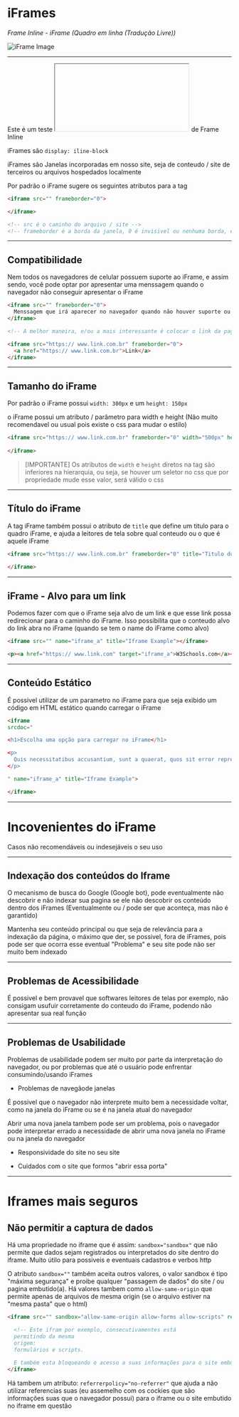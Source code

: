 <link rel="stylesheet" href="style.css">

<style>
  /* h1 {
    color: red;
  }

  h2 {
    color: green;
  } */
</style>

# iFrames

*Frame Inline - iFrame (Quadro em linha (Tradução Livre))*

![iFrame Image](https://www.makingdifferent.com/wp-content/uploads/2013/03/HTML-iframe.jpg)

---

Este é um teste <iframe></iframe> de Frame Inline

iFrames são `display: iline-block`

iFrames são Janelas incorporadas em nosso site, seja de conteudo / site de terceiros ou arquivos hospedados localmente

Por padrão o iFrame sugere os seguintes atributos para a tag


~~~html
<iframe src="" frameborder="0">

</iframe>

<!-- src é o caminho do arquivo / site -->
<!-- frameborder é a borda da janela, 0 é invisivel ou nenhuma borda, e 1 é a borda aplicada a janela -->
~~~

---

## Compatibilidade

Nem todos os navegadores de celular possuem suporte ao iFrame, e assim sendo, você pode optar por apresentar uma menssagem quando o navegador não conseguir apresentar o iFrame

~~~html
<iframe src="" frameborder="0">
  Menssagem que irá aparecer no navegador quando não houver suporte ou não for possivel apresentar o iFrame
</iframe>

<!-- A melhor maneira, e/ou a mais interessante é colocar o link da pagina caso não for possivel mostrar o iFrame -->

<iframe src="https:// www.link.com.br" frameborder="0">
  <a href="https:// www.link.com.br">Link</a>
</iframe>
~~~

---

## Tamanho do iFrame

Por padrão o iFrame possui `width: 300px` e um `height: 150px`

o iFrame possui um atributo / parâmetro para width e height (Não muito recomendavel ou usual pois existe o css para mudar o estilo)

~~~html
<iframe src="https:// www.link.com.br" frameborder="0" width="500px" height="500px">
  
</iframe>
~~~

> [IMPORTANTE] Os atributos de `width` e `height` diretos na tag são inferiores na hierarquia, ou seja, se houver um seletor no css que por propriedade mude esse valor, será válido o css

---

## Título do iFrame

A tag iFrame também possui o atributo de `title` que define um titulo para o quadro iFrame, e ajuda a leitores de tela sobre qual conteudo ou o que é aquele iFrame

~~~html
<iframe src="https:// www.link.com.br" frameborder="0" title="Titulo do iframe link">
  
</iframe>
~~~

---

## iFrame - Alvo para um link

Podemos fazer com que o iFrame seja alvo de um link e que esse link possa redirecionar para o caminho do iFrame. Isso possibilita que o conteudo alvo do link abra no iFrame (quando se tem o name do iFrame como alvo)

~~~html
<iframe src="" name="iframe_a" title="Iframe Example"></iframe>

<p><a href="https:// www.link.com" target="iframe_a">W3Schools.com</a></p>
~~~

---

## Conteúdo Estático

É possivel utilizar de um parametro no iFrame para que seja exibido um código em HTML  estático quando carregar o iFrame

~~~html
<iframe 
srcdoc="

<h1>Escolha uma opção para carregar no iFrame</h1>

<p>
  Quis necessitatibus accusantium, sunt a quaerat, quos sit error reprehenderit illum ex officiis ratione autem eaque voluptas! Unde debitis voluptatibus recusandae pariatur culpa neque architecto hic rerum vel! Laborum, voluptatum!
</p>

" name="iframe_a" title="Iframe Example">

</iframe>
~~~

---

# Incovenientes do **iFrame**

Casos não recomendáveis ou indesejáveis o seu uso

---

## Indexação dos conteúdos do Iframe

O mecanismo de busca do Google (Google bot), pode eventualmente não descobrir e não indexar sua pagina se ele não descobrir os conteúdo dentro dos iFrames (Eventualmente ou / pode ser que aconteça, mas não é garantido)

Mantenha seu conteúdo principal ou que seja de relevância para a indexação da página, o máximo que der, se possivel, fora de iFrames, pois pode ser que ocorra esse eventual "Problema" e seu site pode não ser muito bem indexado

---

## Problemas de Acessibilidade

É possivel e bem provavel que softwares leitores de telas por exemplo, não consigam usufuir corretamente do conteudo do iFrame, podendo não apresentar sua real função

---

## Problemas de Usabilidade

Problemas de usabilidade podem ser muito por parte da interpretação do navegador, ou por problemas que até o usuário pode enfrentar consumindo/usando iFrames

- Problemas de navegãode janelas

É possivel que o navegador não interprete muito bem a necessidade voltar, como na janela do iFrame ou se é na janela atual do navegador

Abrir uma nova janela tambem pode ser um problema, pois o navegador pode interpretar errado a necessidade de abrir uma nova janela no iFrame ou na janela do navegador

- Responsividade do site no seu site

- Cuidados com o site que formos "abrir essa porta"

---

# Iframes mais seguros

## Não permitir a captura de dados

Há uma propriedade no iframe que é assim: `sandbox="sandbox"` que não permite que dados sejam registrados ou interpretados do site dentro do iframe. Muito útilo para possiveis e eventuais cadastros e verbos http

O atributo `sandbox=""` também aceita outros valores, o valor sandbox é tipo "máxima segurança" e proibe qualquer "passagem de dados" do site / ou pagina embutido(a). Há valores tambem como `allow-same-origin` que permite apenas de arquivos de mesma origin (se o arquivo estiver na "mesma pasta" que o html)

~~~html
<iframe src="" sandbox="allow-same-origin allow-forms allow-scripts" referrerpolicy="no-referrer">

  <!-- Este ifram por exemplo, consecutivamentes está 
  permitindo da mesma 
  origem: 
  formulários e scripts. 
  
  E também esta bloqueando o acesso a suas informações para o site embutido -->
</iframe>
~~~

Há tambem um atributo: `referrerpolicy="no-referrer"` que ajuda a não utilizar referencias suas (eu assemelho com os cockies que são informações suas que o navegador possui) para o iframe ou o site embutido no iframe em questão